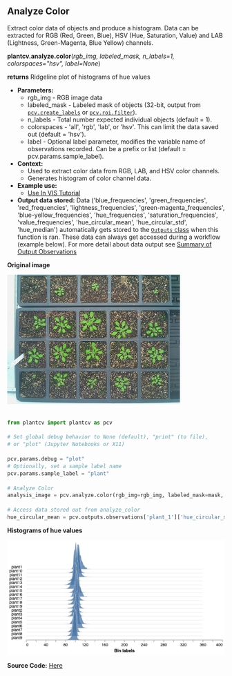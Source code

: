 ## Analyze Color

Extract color data of objects and produce a histogram. Data can be extracted for RGB (Red, Green, Blue),
HSV (Hue, Saturation, Value) and LAB (Lightness, Green-Magenta, Blue Yellow) channels.

**plantcv.analyze.color**(*rgb_img, labeled_mask, n_labels=1, colorspaces="hsv", label=None*)

**returns** Ridgeline plot of histograms of hue values   

- **Parameters:**  
    - rgb_img - RGB image data
    - labeled_mask - Labeled mask of objects (32-bit, output from [`pcv.create_labels`](create_labels.md) or [`pcv.roi.filter`](roi_filter.md)).
    - n_labels - Total number expected individual objects (default = 1).
    - colorspaces - 'all', 'rgb', 'lab', or 'hsv'. This can limit the data saved out (default = 'hsv'). 
    - label - Optional label parameter, modifies the variable name of observations recorded. Can be a prefix or list (default = pcv.params.sample_label).
- **Context:**
    - Used to extract color data from RGB, LAB, and HSV color channels.
    - Generates histogram of color channel data. 
- **Example use:**
    - [Use In VIS Tutorial](tutorials/vis_tutorial.md)
- **Output data stored:**  Data ('blue_frequencies', 'green_frequencies', 'red_frequencies', 'lightness_frequencies', 'green-magenta_frequencies', 
    'blue-yellow_frequencies', 'hue_frequencies', 'saturation_frequencies', 'value_frequencies', 'hue_circular_mean', 'hue_circular_std', 'hue_median') 
    automatically gets stored to the [`Outputs` class](outputs.md) when this function is ran. 
    These data can always get accessed during a workflow (example below). For more detail about data output see [Summary of Output Observations](output_measurements.md#summary-of-output-observations)

**Original image**

![Screenshot](img/documentation_images/analyze_color/original_multi.jpg)

```python

from plantcv import plantcv as pcv

# Set global debug behavior to None (default), "print" (to file), 
# or "plot" (Jupyter Notebooks or X11)

pcv.params.debug = "plot"
# Optionally, set a sample label name
pcv.params.sample_label = "plant"

# Analyze Color
analysis_image = pcv.analyze.color(rgb_img=rgb_img, labeled_mask=mask, n_labels=1, colorspaces='hsv')

# Access data stored out from analyze_color
hue_circular_mean = pcv.outputs.observations['plant_1']['hue_circular_mean']['value']

```

**Histograms of hue values**

![Screenshot](img/documentation_images/analyze_color/hue_histograms.png)

**Source Code:** [Here](https://github.com/danforthcenter/plantcv/blob/main/plantcv/plantcv/analyze/color.py)
